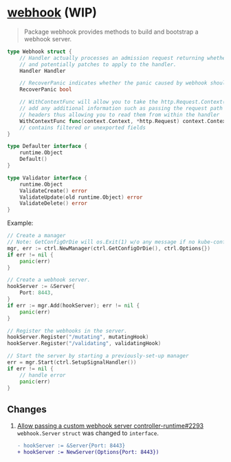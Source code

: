 # [webhook](https://pkg.go.dev/sigs.k8s.io/controller-runtime/pkg/webhook) (WIP)

> Package webhook provides methods to build and bootstrap a webhook server.

```go
type Webhook struct {
	// Handler actually processes an admission request returning whether it was allowed or denied,
	// and potentially patches to apply to the handler.
	Handler Handler

	// RecoverPanic indicates whether the panic caused by webhook should be recovered.
	RecoverPanic bool

	// WithContextFunc will allow you to take the http.Request.Context() and
	// add any additional information such as passing the request path or
	// headers thus allowing you to read them from within the handler
	WithContextFunc func(context.Context, *http.Request) context.Context
	// contains filtered or unexported fields
}
```

```go
type Defaulter interface {
	runtime.Object
	Default()
}
```

```go
type Validator interface {
	runtime.Object
	ValidateCreate() error
	ValidateUpdate(old runtime.Object) error
	ValidateDelete() error
}
```

Example:

```go
// Create a manager
// Note: GetConfigOrDie will os.Exit(1) w/o any message if no kube-config can be found
mgr, err := ctrl.NewManager(ctrl.GetConfigOrDie(), ctrl.Options{})
if err != nil {
	panic(err)
}

// Create a webhook server.
hookServer := &Server{
	Port: 8443,
}
if err := mgr.Add(hookServer); err != nil {
	panic(err)
}

// Register the webhooks in the server.
hookServer.Register("/mutating", mutatingHook)
hookServer.Register("/validating", validatingHook)

// Start the server by starting a previously-set-up manager
err = mgr.Start(ctrl.SetupSignalHandler())
if err != nil {
	// handle error
	panic(err)
}
```

## Changes

1. [Allow passing a custom webhook server controller-runtime#2293](https://github.com/kubernetes-sigs/controller-runtime/pull/2293) `webhook.Server` `struct` was changed to `interface`.
	```diff
	- hookServer := &Server{Port: 8443}
	+ hookServer := NewServer(Options{Port: 8443})
	```
